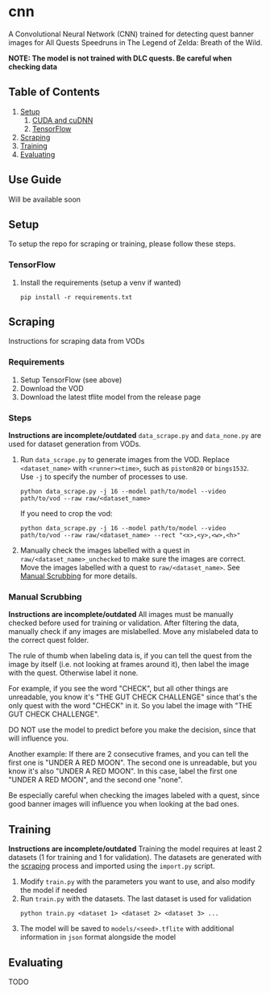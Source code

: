 # cnn
A Convolutional Neural Network (CNN) trained for detecting quest banner images for All Quests Speedruns in The Legend of Zelda: Breath of the Wild.

**NOTE: The model is not trained with DLC quests. Be careful when checking data**

## Table of Contents
1. [Setup](#setup)
    1. [CUDA and cuDNN](#cuda-and-cudnn)
    2. [TensorFlow](#tensorflow)
2. [Scraping](#scraping)
3. [Training](#training)
4. [Evaluating](#evaluating)

## Use Guide
Will be available soon

## Setup
To setup the repo for scraping or training, please follow these steps.



### TensorFlow

1. Install the requirements (setup a venv if wanted)
    ```
    pip install -r requirements.txt
    ```


## Scraping
Instructions for scraping data from VODs

### Requirements
1. Setup TensorFlow (see above)
1. Download the VOD
1. Download the latest tflite model from the release page

### Steps
**Instructions are incomplete/outdated**
`data_scrape.py` and `data_none.py` are used for dataset generation from VODs.

1. Run `data_scrape.py` to generate images from the VOD. Replace `<dataset_name>` with `<runner><time>`, such as `piston820` or `bings1532`. Use `-j` to specify the number of processes to use.
    ```
    python data_scrape.py -j 16 --model path/to/model --video path/to/vod --raw raw/<dataset_name>
    ```
    If you need to crop the vod:
    ```
    python data_scrape.py -j 16 --model path/to/model --video path/to/vod --raw raw/<dataset_name> --rect "<x>,<y>,<w>,<h>"
    ```
    
1. Manually check the images labelled with a quest in `raw/<dataset_name>_unchecked` to make sure the images are correct. Move the images labelled with a quest to `raw/<dataset_name>`. See [Manual Scrubbing](#manual-scrubbing) for more details.

### Manual Scrubbing
**Instructions are incomplete/outdated**
All images must be manually checked before used for training or validation. After filtering the data, manually check if any images are mislabelled. Move any mislabeled data to the correct quest folder.

The rule of thumb when labeling data is, if you can tell the quest from the image by itself (i.e. not looking at frames around it), then label the image with the quest. Otherwise label it none.

For example, if you see the word "CHECK", but all other things are unreadable, you know it's "THE GUT CHECK CHALLENGE" since that's the only quest with the word "CHECK" in it. So you label the image with "THE GUT CHECK CHALLENGE".

DO NOT use the model to predict before you make the decision, since that will influence you.

Another example: If there are 2 consecutive frames, and you can tell the first one is "UNDER A RED MOON". The second one is unreadable, but you know it's also "UNDER A RED MOON". In this case, label the first one "UNDER A RED MOON", and the second one "none".

Be especially careful when checking the images labeled with a quest, since good banner images will influence you when looking at the bad ones.

## Training
**Instructions are incomplete/outdated**
Training the model requires at least 2 datasets (1 for training and 1 for validation). The datasets are generated with the [scraping](#scraping) process and imported using the `import.py` script.

1. Modify `train.py` with the parameters you want to use, and also modify the model if needed
2. Run `train.py` with the datasets. The last dataset is used for validation
    ```
    python train.py <dataset 1> <dataset 2> <dataset 3> ...
    ```
3. The model will be saved to `models/<seed>.tflite` with additional information in `json` format alongside the model

## Evaluating
TODO